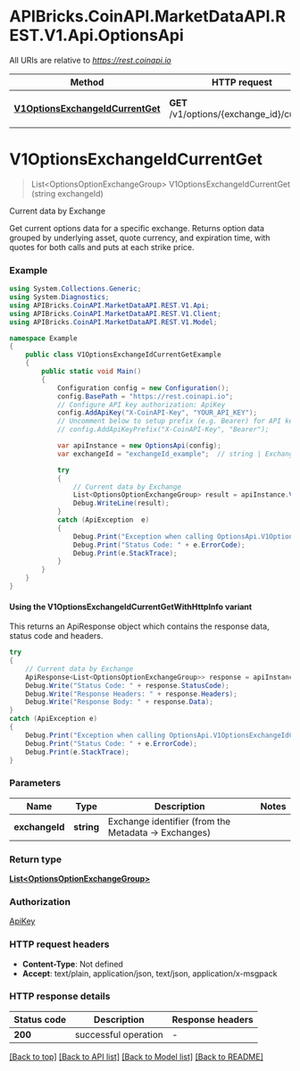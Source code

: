 # APIBricks.CoinAPI.MarketDataAPI.REST.V1.Api.OptionsApi

All URIs are relative to *https://rest.coinapi.io*

| Method | HTTP request | Description |
|--------|--------------|-------------|
| [**V1OptionsExchangeIdCurrentGet**](OptionsApi.md#v1optionsexchangeidcurrentget) | **GET** /v1/options/{exchange_id}/current | Current data by Exchange |

<a id="v1optionsexchangeidcurrentget"></a>
# **V1OptionsExchangeIdCurrentGet**
> List&lt;OptionsOptionExchangeGroup&gt; V1OptionsExchangeIdCurrentGet (string exchangeId)

Current data by Exchange

Get current options data for a specific exchange.    Returns option data grouped by underlying asset, quote currency, and expiration time,  with quotes for both calls and puts at each strike price.

### Example
```csharp
using System.Collections.Generic;
using System.Diagnostics;
using APIBricks.CoinAPI.MarketDataAPI.REST.V1.Api;
using APIBricks.CoinAPI.MarketDataAPI.REST.V1.Client;
using APIBricks.CoinAPI.MarketDataAPI.REST.V1.Model;

namespace Example
{
    public class V1OptionsExchangeIdCurrentGetExample
    {
        public static void Main()
        {
            Configuration config = new Configuration();
            config.BasePath = "https://rest.coinapi.io";
            // Configure API key authorization: ApiKey
            config.AddApiKey("X-CoinAPI-Key", "YOUR_API_KEY");
            // Uncomment below to setup prefix (e.g. Bearer) for API key, if needed
            // config.AddApiKeyPrefix("X-CoinAPI-Key", "Bearer");

            var apiInstance = new OptionsApi(config);
            var exchangeId = "exchangeId_example";  // string | Exchange identifier (from the Metadata -> Exchanges)

            try
            {
                // Current data by Exchange
                List<OptionsOptionExchangeGroup> result = apiInstance.V1OptionsExchangeIdCurrentGet(exchangeId);
                Debug.WriteLine(result);
            }
            catch (ApiException  e)
            {
                Debug.Print("Exception when calling OptionsApi.V1OptionsExchangeIdCurrentGet: " + e.Message);
                Debug.Print("Status Code: " + e.ErrorCode);
                Debug.Print(e.StackTrace);
            }
        }
    }
}
```

#### Using the V1OptionsExchangeIdCurrentGetWithHttpInfo variant
This returns an ApiResponse object which contains the response data, status code and headers.

```csharp
try
{
    // Current data by Exchange
    ApiResponse<List<OptionsOptionExchangeGroup>> response = apiInstance.V1OptionsExchangeIdCurrentGetWithHttpInfo(exchangeId);
    Debug.Write("Status Code: " + response.StatusCode);
    Debug.Write("Response Headers: " + response.Headers);
    Debug.Write("Response Body: " + response.Data);
}
catch (ApiException e)
{
    Debug.Print("Exception when calling OptionsApi.V1OptionsExchangeIdCurrentGetWithHttpInfo: " + e.Message);
    Debug.Print("Status Code: " + e.ErrorCode);
    Debug.Print(e.StackTrace);
}
```

### Parameters

| Name | Type | Description | Notes |
|------|------|-------------|-------|
| **exchangeId** | **string** | Exchange identifier (from the Metadata -&gt; Exchanges) |  |

### Return type

[**List&lt;OptionsOptionExchangeGroup&gt;**](OptionsOptionExchangeGroup.md)

### Authorization

[ApiKey](../README.md#ApiKey)

### HTTP request headers

 - **Content-Type**: Not defined
 - **Accept**: text/plain, application/json, text/json, application/x-msgpack


### HTTP response details
| Status code | Description | Response headers |
|-------------|-------------|------------------|
| **200** | successful operation |  -  |

[[Back to top]](#) [[Back to API list]](../../README.md#documentation-for-api-endpoints) [[Back to Model list]](../../README.md#documentation-for-models) [[Back to README]](../../README.md)

